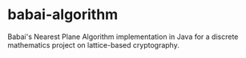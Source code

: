 # babai-algorithm
Babai's Nearest Plane Algorithm implementation in Java for a discrete mathematics project on lattice-based cryptography.
